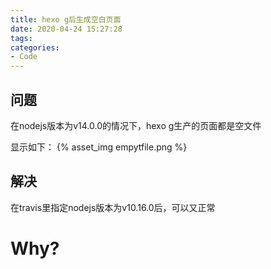 ```yaml
---
title: hexo g后生成空白页面
date: 2020-04-24 15:27:28
tags:
categories:
- Code
---
```


## 问题
在nodejs版本为v14.0.0的情况下，hexo g生产的页面都是空文件

显示如下：
{% asset_img empytfile.png %}

## 解决

在travis里指定nodejs版本为v10.16.0后，可以又正常

# Why?